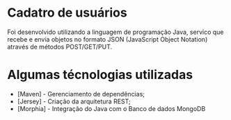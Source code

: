 # Cadatro de usuários

Foi desenvolvido utilizando a linguagem de programação Java, servico que recebe e envia objetos no formato JSON (JavaScript Object Notation) através de métodos POST/GET/PUT.


# Algumas técnologias utilizadas

* [Maven] - Gerenciamento de dependências;
* [Jersey] - Criação da arquitetura REST;
* [Morphia] - Integração do Java com o Banco de dados MongoDB
